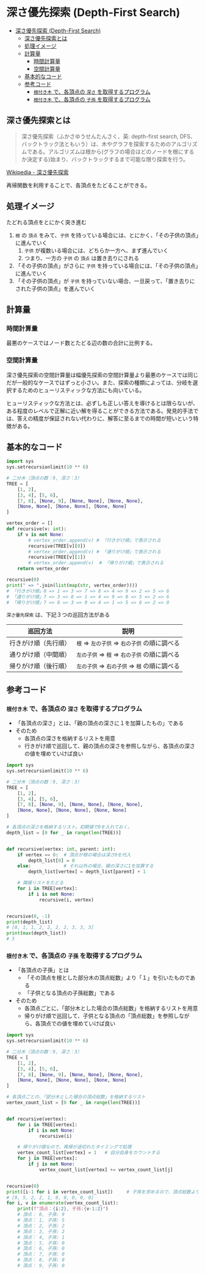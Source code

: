 # 深さ優先探索 (Depth-First Search)

- [深さ優先探索 (Depth-First Search)](#深さ優先探索-depth-first-search)
  - [深さ優先探索とは](#深さ優先探索とは)
  - [処理イメージ](#処理イメージ)
  - [計算量](#計算量)
    - [時間計算量](#時間計算量)
    - [空間計算量](#空間計算量)
  - [基本的なコード](#基本的なコード)
  - [参考コード](#参考コード)
    - [`根付き木` で、各頂点の `深さ` を取得するプログラム](#根付き木-で各頂点の-深さ-を取得するプログラム)
    - [`根付き木` で、各頂点の `子孫` を取得するプログラム](#根付き木-で各頂点の-子孫-を取得するプログラム)

## 深さ優先探索とは

> 深さ優先探索（ふかさゆうせんたんさく、英: depth-first search, DFS、バックトラック法ともいう）は、木やグラフを探索するためのアルゴリズムである。アルゴリズムは根から(グラフの場合はどのノードを根にするか決定する)始まり、バックトラックするまで可能な限り探索を行う。

[Wikipedia - 深さ優先探索](https://ja.wikipedia.org/wiki/%E6%B7%B1%E3%81%95%E5%84%AA%E5%85%88%E6%8E%A2%E7%B4%A2)

再帰関数を利用することで、各頂点をたどることができる。

## 処理イメージ

たどれる頂点をとにかく突き進む

1. `根` の `頂点` をみて、`子供` を持っている場合には、とにかく、「その子供の頂点」に進んでいく
   1. `子供` が複数いる場合には、どちらか一方へ、まず進んでいく
   2. つまり、一方の `子供` の `頂点` は置き去りにされる
2. 「その子供の頂点」がさらに `子供` を持っている場合には、「その子供の頂点」に進んでいく
3. 「その子供の頂点」が `子供` を持っていない場合、一旦戻って、「置き去りにされた子供の頂点」を進んでいく

## 計算量

### 時間計算量

最悪のケースではノード数とたどる辺の数の合計に比例する。

### 空間計算量

深さ優先探索の空間計算量は幅優先探索の空間計算量より最悪のケースでは同じだが一般的なケースではずっと小さい。また、探索の種類によっては、分岐を選択するためのヒューリスティックな方法にも向いている。

ヒューリスティックな方法とは、必ずしも正しい答えを導けるとは限らないが、ある程度のレベルで正解に近い解を得ることができる方法である。発見的手法では、答えの精度が保証されない代わりに、解答に至るまでの時間が短いという特徴がある。

## 基本的なコード

```python
import sys
sys.setrecursionlimit(10 ** 6)

# 二分木（頂点の数：9, 深さ：3）
TREE = [
    [1, 2],
    [3, 4], [5, 6],
    [7, 8], [None, 9], [None, None], [None, None],
    [None, None], [None, None], [None, None]
]

vertex_order = []
def recursive(v: int):
    if v is not None:
        # vertex_order.append(v) # 「行きがけ順」で表示される
        recursive(TREE[v][0])
        # vertex_order.append(v) # 「通りがけ順」で表示される
        recursive(TREE[v][1])
        # vertex_order.append(v)  # 「帰りがけ順」で表示される
    return vertex_order

recursive(0)
print(" => ".join(list(map(str, vertex_order))))
# 「行きがけ順」0 => 1 => 3 => 7 => 8 => 4 => 9 => 2 => 5 => 6
# 「通りがけ順」7 => 3 => 8 => 1 => 4 => 9 => 0 => 5 => 2 => 6
# 「帰りがけ順」7 => 8 => 3 => 9 => 4 => 1 => 5 => 6 => 2 => 0
```

`深さ優先探索` は、下記３つの巡回方法がある

|       巡回方法       | 説明                                          |
| :------------------: | --------------------------------------------- |
| 行きがけ順（先行順） | `根` => `左の子供` => `右の子供` の順に調べる |
| 通りがけ順（中間順） | `左の子供` => `根` => `右の子供` の順に調べる |
| 帰りがけ順（後行順） | `左の子供` => `右の子供` => `根` の順に調べる |

## 参考コード

### `根付き木` で、各頂点の `深さ` を取得するプログラム

- 「各頂点の深さ」とは、「親の頂点の深さに１を加算したもの」である
- そのため
  - 各頂点の深さを格納するリストを用意
  - 行きがけ順で巡回して、親の頂点の深さを参照しながら、各頂点の深さの値を埋めていけば良い

```python
import sys
sys.setrecursionlimit(10 ** 6)

# 二分木（頂点の数：9, 深さ：3）
TREE = [
    [1, 2],
    [3, 4], [5, 6],
    [7, 8], [None, 9], [None, None], [None, None],
    [None, None], [None, None], [None, None]
]

# 各頂点の深さを格納するリスト。初期値で0を入れておく。
depth_list = [0 for _ in range(len(TREE))]


def recursive(vertex: int, parent: int):
    if vertex == 0:  # 頂点が根の場合は深さ0を代入
        depth_list[0] = 0
    else:            # それ以外の場合、親の深さに1を加算する
        depth_list[vertex] = depth_list[parent] + 1

    # 隣接リストをたどる
    for i in TREE[vertex]:
        if i is not None:
            recursive(i, vertex)


recursive(0, -1)
print(depth_list)
# [0, 1, 1, 2, 2, 2, 2, 3, 3, 3]
print(max(depth_list))
# 3
```

### `根付き木` で、各頂点の `子孫` を取得するプログラム

- 「各頂点の子孫」とは
  - 「その頂点を根とした部分木の頂点総数」より「１」を引いたものである
  - 「子供となる頂点の子孫総数」である
- そのため
  - 各頂点ごとに、「部分木とした場合の頂点総数」を格納するリストを用意
  - 帰りがけ順で巡回して、子供となる頂点の「頂点総数」を参照しながら、各頂点での値を埋めていけば良い

```python
import sys
sys.setrecursionlimit(10 ** 6)

# 二分木（頂点の数：9, 深さ：3）
TREE = [
    [1, 2],
    [3, 4], [5, 6],
    [7, 8], [None, 9], [None, None], [None, None],
    [None, None], [None, None], [None, None]
]

# 各頂点ごとの、「部分木とした場合の頂点総数」を格納するリスト
vertex_count_list = [0 for _ in range(len(TREE))]


def recursive(vertex):
    for i in TREE[vertex]:
        if i is not None:
            recursive(i)

    # 帰りがけ順なので、再帰が途切れたタイミングで処理
    vertex_count_list[vertex] = 1   # 自分自身をカウントする
    for j in TREE[vertex]:
        if j is not None:
            vertex_count_list[vertex] += vertex_count_list[j]


recursive(0)
print([i-1 for i in vertex_count_list])     # 子孫を求めるので、頂点総数より１を引く
# [9, 5, 2, 2, 1, 0, 0, 0, 0, 0]
for i, v in enumerate(vertex_count_list):
    print(f"頂点：{i:2}, 子孫:{v-1:2}")
    # 頂点： 0, 子孫: 9
    # 頂点： 1, 子孫: 5
    # 頂点： 2, 子孫: 2
    # 頂点： 3, 子孫: 2
    # 頂点： 4, 子孫: 1
    # 頂点： 5, 子孫: 0
    # 頂点： 6, 子孫: 0
    # 頂点： 7, 子孫: 0
    # 頂点： 8, 子孫: 0
    # 頂点： 9, 子孫: 0
```
